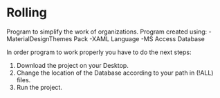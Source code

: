 # Rolling
Program to simplify the work of organizations.
Program created using:
-MaterialDesignThemes Pack
-XAML Language
-MS Access Database

In order program to work properly you have to do the next steps:
1) Download the project on your Desktop.
2) Change the location of the Database according to your path in (!ALL) files.
3) Run the project.
